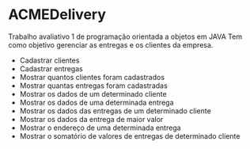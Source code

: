 # ACMEDelivery
Trabalho avaliativo 1 de programação orientada a objetos em JAVA
Tem como objetivo gerenciar as entregas e os clientes da empresa.
- Cadastrar clientes
- Cadastrar entregas
- Mostrar quantos clientes foram cadastrados
- Mostrar quantas entregas foram cadastradas
- Mostrar os dados de um determinado cliente
- Mostrar os dados de uma determinada entrega
- Mostrar os dados das entregas de um determinado cliente
- Mostrar os dados da entrega de maior valor
- Mostrar o endereço de uma determinada entrega
- Mostrar o somatório de valores de entregas de determinado cliente
